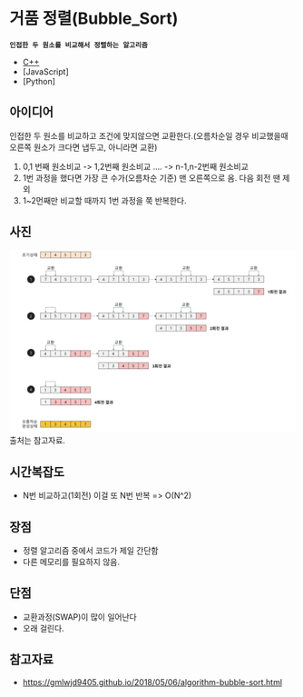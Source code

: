 # 거품 정렬(Bubble_Sort)

**`인접한 두 원소를 비교해서 정렬하는 알고리즘`**

- [C++](./code/Bubble.cpp)
- [JavaScript]
- [Python]

## 아이디어

인접한 두 원소를 비교하고 조건에 맞지않으면 교환한다.(오름차순일 경우 비교했을때 오른쪽 원소가 크다면 냅두고, 아니라면 교환)

1. 0,1 번째 원소비교 -> 1,2번째 원소비교 .... -> n-1,n-2번째 원소비교
2. 1번 과정을 했다면 가장 큰 수가(오름차순 기준) 맨 오른쪽으로 옴. 다음 회전 땐 제외
3. 1~2먼째만 비교할 때까지 1번 과정을 쭉 반복한다.

## 사진

![버블소트](./img/bubble.png)
출처는 참고자료.

## 시간복잡도

- N번 비교하고(1회전) 이걸 또 N번 반복 => O(N^2)

## 장점

- 정렬 알고리즘 중에서 코드가 제일 간단함
- 다른 메모리를 필요하지 않음.

## 단점
- 교환과정(SWAP)이 많이 일어난다
- 오래 걸린다.

## 참고자료
- https://gmlwjd9405.github.io/2018/05/06/algorithm-bubble-sort.html
